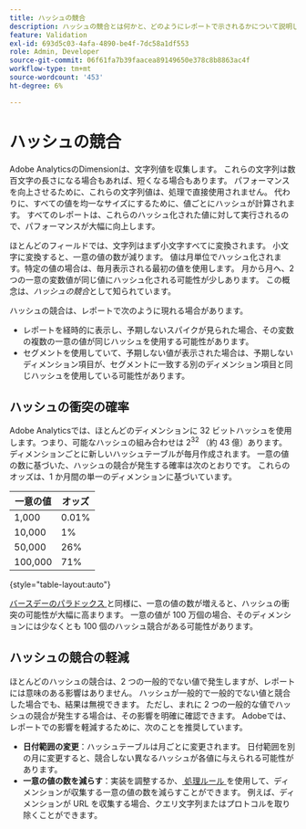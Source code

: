 ```yaml
---
title: ハッシュの競合
description: ハッシュの競合とは何かと、どのようにレポートで示されるかについて説明します。
feature: Validation
exl-id: 693d5c03-4afa-4890-be4f-7dc58a1df553
role: Admin, Developer
source-git-commit: 06f61fa7b39faacea89149650e378c8b8863ac4f
workflow-type: tm+mt
source-wordcount: '453'
ht-degree: 6%

---
```


# ハッシュの競合

Adobe AnalyticsのDimensionは、文字列値を収集します。 これらの文字列は数百文字の長さになる場合もあれば、短くなる場合もあります。 パフォーマンスを向上させるために、これらの文字列値は、処理で直接使用されません。 代わりに、すべての値を均一なサイズにするために、値ごとにハッシュが計算されます。 すべてのレポートは、これらのハッシュ化された値に対して実行されるので、パフォーマンスが大幅に向上します。

ほとんどのフィールドでは、文字列はまず小文字すべてに変換されます。 小文字に変換すると、一意の値の数が減ります。 値は月単位でハッシュ化されます。特定の値の場合は、毎月表示される最初の値を使用します。 月から月へ、2 つの一意の変数値が同じ値にハッシュ化される可能性が少しあります。 この概念は、*ハッシュの競合*&#x200B;として知られています。

ハッシュの競合は、レポートで次のように現れる場合があります。

* レポートを経時的に表示し、予期しないスパイクが見られた場合、その変数の複数の一意の値が同じハッシュを使用する可能性があります。
* セグメントを使用していて、予期しない値が表示された場合は、予期しないディメンション項目が、セグメントに一致する別のディメンション項目と同じハッシュを使用している可能性があります。

## ハッシュの衝突の確率

Adobe Analyticsでは、ほとんどのディメンションに 32 ビットハッシュを使用します。つまり、可能なハッシュの組み合わせは 2<sup>32</sup> （約 43 億）あります。 ディメンションごとに新しいハッシュテーブルが毎月作成されます。 一意の値の数に基づいた、ハッシュの競合が発生する確率は次のとおりです。 これらのオッズは、1 か月間の単一のディメンションに基づいています。

| 一意の値 | オッズ |
| --- | --- |
| 1,000 | 0.01% |
| 10,000 | 1% |
| 50,000 | 26% |
| 100,000 | 71% |

{style="table-layout:auto"}

[ バースデーのパラドックス ](https://en.wikipedia.org/wiki/Birthday_problem) と同様に、一意の値の数が増えると、ハッシュの衝突の可能性が大幅に高まります。 一意の値が 100 万個の場合、そのディメンションには少なくとも 100 個のハッシュ競合がある可能性があります。

## ハッシュの競合の軽減

ほとんどのハッシュの競合は、2 つの一般的でない値で発生しますが、レポートには意味のある影響はありません。 ハッシュが一般的で一般的でない値と競合した場合でも、結果は無視できます。 ただし、まれに 2 つの一般的な値でハッシュの競合が発生する場合は、その影響を明確に確認できます。 Adobeでは、レポートでの影響を軽減するために、次のことを推奨しています。

* **日付範囲の変更**：ハッシュテーブルは月ごとに変更されます。 日付範囲を別の月に変更すると、競合しない異なるハッシュが各値に与えられる可能性があります。
* **一意の値の数を減らす**：実装を調整するか、[ 処理ルール ](/help/admin/admin/c-manage-report-suites/c-edit-report-suites/general/c-processing-rules/processing-rules.md) を使用して、ディメンションが収集する一意の値の数を減らすことができます。 例えば、ディメンションが URL を収集する場合、クエリ文字列またはプロトコルを取り除くことができます。

<!-- https://wiki.corp.adobe.com/pages/viewpage.action?spaceKey=OmniArch&title=Uniques -->
